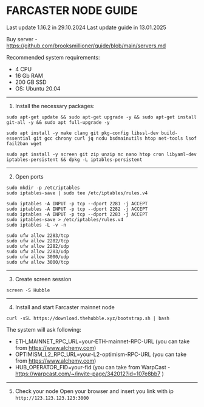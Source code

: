 # FARCASTER NODE GUIDE

Last update 1.16.2 in 29.10.2024
Last update guide in 13.01.2025

Buy server - https://github.com/brooksmillioner/guide/blob/main/servers.md

Recommended system requirements: 
- 4 CPU
- 16 Gb RAM
- 200 GB SSD
- OS: Ubuntu 20.04

---
1. Install the necessary packages:
```
sudo apt-get update && sudo apt-get upgrade -y && sudo apt-get install git-all -y && sudo apt full-upgrade -y

sudo apt install -y make clang git pkg-config libssl-dev build-essential git gcc chrony curl jq ncdu bsdmainutils htop net-tools lsof fail2ban wget

sudo apt install -y screen git zip unzip mc nano htop cron libyaml-dev iptables-persistent && dpkg -L iptables-persistent
```
---
2. Open ports
```
sudo mkdir -p /etc/iptables
sudo iptables-save | sudo tee /etc/iptables/rules.v4

sudo iptables -A INPUT -p tcp --dport 2281 -j ACCEPT
sudo iptables -A INPUT -p tcp --dport 2282 -j ACCEPT
sudo iptables -A INPUT -p tcp --dport 2283 -j ACCEPT
sudo iptables-save > /etc/iptables/rules.v4
sudo iptables -L -v -n

sudo ufw allow 2283/tcp
sudo ufw allow 2282/tcp
sudo ufw allow 2282/udp
sudo ufw allow 2283/udp
sudo ufw allow 3000/udp
sudo ufw allow 3000/tcp
```
---
3. Create screen session
```
screen -S Hubble
```
---
4. Install and start Farcaster mainnet node
```
curl -sSL https://download.thehubble.xyz/bootstrap.sh | bash
```
The system will ask following:

- ETH_MAINNET_RPC_URL=your-ETH-mainnet-RPC-URL (you can take from https://www.alchemy.com)
- OPTIMISM_L2_RPC_URL=your-L2-optimism-RPC-URL (you can take from https://www.alchemy.com)
- HUB_OPERATOR_FID=your-fid (you can take from WarpCast - https://warpcast.com/~/invite-page/342012?id=107e8bb7 )

---
5. Check your node
Open your browser and insert you link with ip ``` http://123.123.123.123:3000 ```











